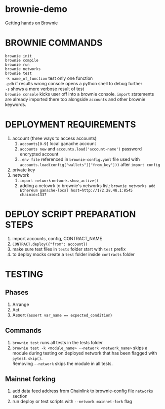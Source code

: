 # brownie-demo
Getting hands on Brownie

# BROWNIE COMMANDS

`brownie init`  
`brownie compile`  
`brownie run`  
`brownie networks`  
`brownie test`  
 `-k name_of_function` test only one function  
 `-pdb` if results wrong console opens a python shell to debug further  
 `-s` shows a more verbose result of test  
`brownie console` kicks user off into a brownie console. `import` statements are already imported there too alongside `accounts` and other brownie keywords.

# DEPLOYMENT REQUIREMENTS

1. account (three ways to access accounts)
    1. `accounts[0-9]` local ganache account
    2. `accounts new` and `accounts.load('account-name')` password encrypted account
    3. `.env file` referenced in `brownie-config.yaml` file used with `accounts.load(config["wallets"]["from_key"]))` after `import config`
2. private key
3. network
    1. `import network` `network.show_active()`
    2. adding a netowrk to brownie's networks list: `brownie networks add Ethereum ganache-local host=http://172.28.48.1:8545 chainid=1337`

# DEPLOY SCRIPT PREPARATION STEPS

1. import accounts, config, CONTRACT_NAME
2. `CONTRACT.deploy({"from": account})`
3. make sure test files in `tests` folder start with `test` prefix
4. to deploy mocks create a `test` folder inside `contracts` folder

# TESTING

## Phases

1. Arrange
2. Act
3. Assert (`assert var_name == expected_condition`)

## Commands

1. `brownie test` runs all tests in the tests folder
2. `brownie test -k <module_name> --network <network_name>` skips a module during testing on deployed network that has been flagged with `pytest.skip()`.<br> Removing `--network` skips the module in all tests.

## Mainnet forking

1. add data feed address from Chainlink to brownie-config file `networks` section
2. run deploy or test scripts with `--network mainnet-fork` flag
